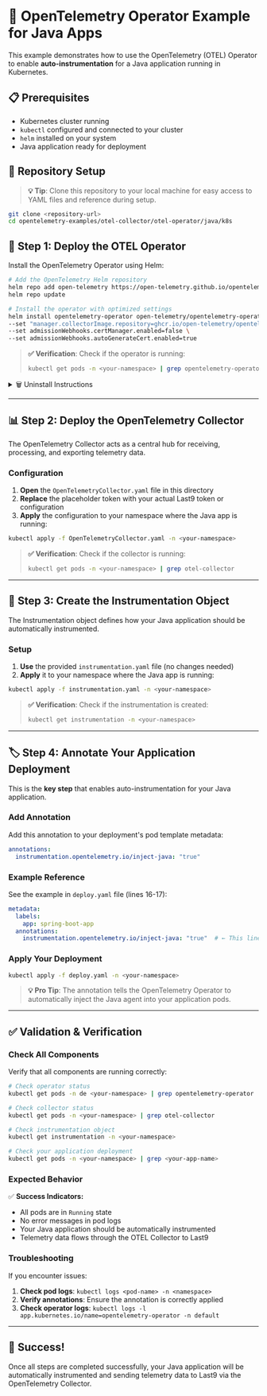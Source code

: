 # 🚀 OpenTelemetry Operator Example for Java Apps

This example demonstrates how to use the OpenTelemetry (OTEL) Operator to enable **auto-instrumentation** for a Java application running in Kubernetes.

## 📋 Prerequisites

- Kubernetes cluster running
- `kubectl` configured and connected to your cluster
- `helm` installed on your system
- Java application ready for deployment

## 📁 Repository Setup

> **💡 Tip**: Clone this repository to your local machine for easy access to YAML files and reference during setup.

```sh
git clone <repository-url>
cd opentelemetry-examples/otel-collector/otel-operator/java/k8s
```

## 🔧 Step 1: Deploy the OTEL Operator

Install the OpenTelemetry Operator using Helm:

```sh
# Add the OpenTelemetry Helm repository
helm repo add open-telemetry https://open-telemetry.github.io/opentelemetry-helm-charts
helm repo update

# Install the operator with optimized settings
helm install opentelemetry-operator open-telemetry/opentelemetry-operator \
--set "manager.collectorImage.repository=ghcr.io/open-telemetry/opentelemetry-collector-releases/opentelemetry-collector-k8s" \
--set admissionWebhooks.certManager.enabled=false \
--set admissionWebhooks.autoGenerateCert.enabled=true
```

> **✅ Verification**: Check if the operator is running:
> ```sh
> kubectl get pods -n <your-namespace> | grep opentelemetry-operator
> ```

<details>
<summary>🗑️ Uninstall Instructions</summary>

To remove the operator:

```sh
helm uninstall opentelemetry-operator
```
</details>

---

## 📊 Step 2: Deploy the OpenTelemetry Collector

The OpenTelemetry Collector acts as a central hub for receiving, processing, and exporting telemetry data.

### Configuration

1. **Open** the `OpenTelemetryCollector.yaml` file in this directory
2. **Replace** the placeholder token with your actual Last9 token or configuration
3. **Apply** the configuration to your namespace where the Java app is running:

```sh
kubectl apply -f OpenTelemetryCollector.yaml -n <your-namespace>
```

> **✅ Verification**: Check if the collector is running:
> ```sh
> kubectl get pods -n <your-namespace> | grep otel-collector
> ```

---

## 🎯 Step 3: Create the Instrumentation Object

The Instrumentation object defines how your Java application should be automatically instrumented.

### Setup

1. **Use** the provided `instrumentation.yaml` file (no changes needed)
2. **Apply** it to your namespace where the Java app is running:

```sh
kubectl apply -f instrumentation.yaml -n <your-namespace>
```

> **✅ Verification**: Check if the instrumentation is created:
> ```sh
> kubectl get instrumentation -n <your-namespace>
> ```

---

## 🏷️ Step 4: Annotate Your Application Deployment

This is the **key step** that enables auto-instrumentation for your Java application.

### Add Annotation

Add this annotation to your deployment's pod template metadata:

```yaml
annotations:
  instrumentation.opentelemetry.io/inject-java: "true"
```

### Example Reference

See the example in `deploy.yaml` file (lines 16-17):

```yaml
metadata:
  labels:
    app: spring-boot-app
  annotations:
    instrumentation.opentelemetry.io/inject-java: "true"  # ← This line enables auto-instrumentation
```

### Apply Your Deployment

```sh
kubectl apply -f deploy.yaml -n <your-namespace>
```

> **💡 Pro Tip**: The annotation tells the OpenTelemetry Operator to automatically inject the Java agent into your application pods.

---

## ✅ Validation & Verification

### Check All Components

Verify that all components are running correctly:

```sh
# Check operator status
kubectl get pods -n de <your-namespace> | grep opentelemetry-operator

# Check collector status
kubectl get pods -n <your-namespace> | grep otel-collector

# Check instrumentation object
kubectl get instrumentation -n <your-namespace>

# Check your application deployment
kubectl get pods -n <your-namespace> | grep <your-app-name>
```

### Expected Behavior

✅ **Success Indicators:**
- All pods are in `Running` state
- No error messages in pod logs
- Your Java application should be automatically instrumented
- Telemetry data flows through the OTEL Collector to Last9

### Troubleshooting

If you encounter issues:

1. **Check pod logs**: `kubectl logs <pod-name> -n <namespace>`
2. **Verify annotations**: Ensure the annotation is correctly applied
3. **Check operator logs**: `kubectl logs -l app.kubernetes.io/name=opentelemetry-operator -n default`

---

## 🎉 Success!

Once all steps are completed successfully, your Java application will be automatically instrumented and sending telemetry data to Last9 via the OpenTelemetry Collector.
